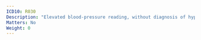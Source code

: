 ```yaml
---
ICD10: R030
Description: "Elevated blood-pressure reading, without diagnosis of hypertension"
Matters: No
Weight: 0
---
```


